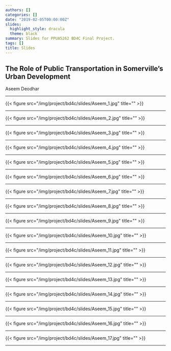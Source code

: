 ```yaml
---
authors: []
categories: []
date: "2019-02-05T00:00:00Z"
slides:
  highlight_style: dracula
  theme: black
summary: Slides for PPUA5262 BD4C Final Project.
tags: []
title: Slides
---
```


## The Role of Public Transportation in Somerville’s Urban Development

Aseem Deodhar

---

{{< figure src="/img/project/bd4c/slides/Aseem_1.jpg" title="" >}}

---

{{< figure src="/img/project/bd4c/slides/Aseem_2.jpg" title="" >}}

---

{{< figure src="/img/project/bd4c/slides/Aseem_3.jpg" title="" >}}

---

{{< figure src="/img/project/bd4c/slides/Aseem_4.jpg" title="" >}}

---

{{< figure src="/img/project/bd4c/slides/Aseem_5.jpg" title="" >}}

---

{{< figure src="/img/project/bd4c/slides/Aseem_6.jpg" title="" >}}

---

{{< figure src="/img/project/bd4c/slides/Aseem_7.jpg" title="" >}}

---

{{< figure src="/img/project/bd4c/slides/Aseem_8.jpg" title="" >}}

---

{{< figure src="/img/project/bd4c/slides/Aseem_9.jpg" title="" >}}

---
{{< figure src="/img/project/bd4c/slides/Aseem_10.jpg" title="" >}}

---
{{< figure src="/img/project/bd4c/slides/Aseem_11.jpg" title="" >}}

---
{{< figure src="/img/project/bd4c/slides/Aseem_12.jpg" title="" >}}

---
{{< figure src="/img/project/bd4c/slides/Aseem_13.jpg" title="" >}}

---
{{< figure src="/img/project/bd4c/slides/Aseem_14.jpg" title="" >}}

---
{{< figure src="/img/project/bd4c/slides/Aseem_15.jpg" title="" >}}

---
{{< figure src="/img/project/bd4c/slides/Aseem_16.jpg" title="" >}}

---
{{< figure src="/img/project/bd4c/slides/Aseem_17.jpg" title="" >}}

---